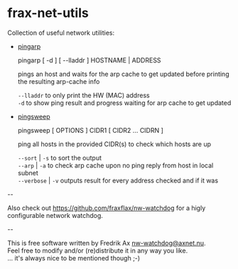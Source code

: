 # frax-net-utils
Collection of useful network utilities:

* [pingarp](https://raw.githubusercontent.com/fraxflax/frax-net-utils/refs/heads/main/pingarp)<br>
  
  pingarp [ -d ] [ --lladdr ] HOSTNAME | ADDRESS<br>

  pings an host and waits for the arp cache to get updated before printing the resulting arp-cache info
  
  `--lladdr` to only print the HW (MAC) address<br>
  `-d` to show ping result and progress waiting for arp cache to get updated
  
* [pingsweep](https://raw.githubusercontent.com/fraxflax/frax-net-utils/refs/heads/main/pingsweep)<br>
  
  pingsweep [ OPTIONS ]  CIDR1 [ CIDR2 ...  CIDRN ]<br>

  ping all hosts in the provided CIDR(s) to check which hosts are up
  
  `--sort` | `-s` to sort the output<br>
  `--arp` | `-a` to check arp cache upon no ping reply from host in local subnet<br>
  `--verbose` | `-v` outputs result for every address checked and if it was

--

Also check out https://github.com/fraxflax/nw-watchdog for a higly configurable network watchdog.

--

This is free software written by Fredrik Ax <nw-watchdog@axnet.nu>. <br>
Feel free to modify and/or (re)distribute it in any way you like. <br>
... it's always nice to be mentioned though ;-)
